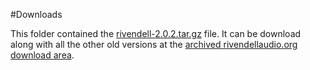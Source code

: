 #Downloads

This folder contained the [rivendell-2.0.2.tar.gz](http://www.rivendellaudio.org/ftpdocs/rivendell/rivendell-2.0.2.tar.gz) file.  It can be download along with all the other old versions at the [archived rivendellaudio.org download area](http://www.rivendellaudio.org/ftpdocs/rivendell/).

